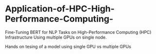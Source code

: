 # Application-of-HPC-High-Performance-Computing-
Fine-Tuning BERT for NLP Tasks on High-Performance Computing (HPC) Infrastructure Using multiple GPUs on single node.  

Hands on tesing of a model using single GPU vs multiple GPUs
